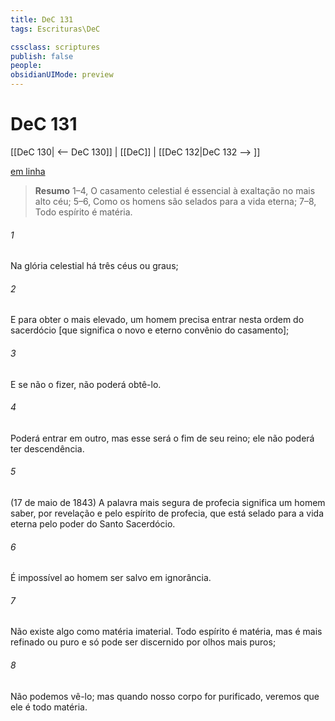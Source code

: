 ```yaml
---
title: DeC 131
tags: Escrituras\DeC

cssclass: scriptures
publish: false
people:
obsidianUIMode: preview
---
```


# DeC 131
[[DeC 130| <-- DeC 130]] | [[DeC]] | [[DeC 132|DeC 132 --> ]]

[em linha](https://churchofjesuschrist.org/study/scriptures/dc-testament/dc/131?lang=por)

> __Resumo__
1–4, O casamento celestial é essencial à exaltação no mais alto céu; 5–6, Como os homens são selados para a vida eterna; 7–8, Todo espírito é matéria.

###### 1 
Na glória celestial há três céus ou graus;

###### 2 
E para obter o mais elevado, um homem precisa entrar nesta ordem do sacerdócio [que significa o novo e eterno convênio do casamento];

###### 3 
E se não o fizer, não poderá obtê-lo.

###### 4 
Poderá entrar em outro, mas esse será o fim de seu reino; ele não poderá ter descendência.

###### 5 
(17 de maio de 1843) A palavra mais segura de profecia significa um homem saber, por revelação e pelo espírito de profecia, que está selado para a vida eterna pelo poder do Santo Sacerdócio.

###### 6 
É impossível ao homem ser salvo em ignorância.

###### 7 
Não existe algo como matéria imaterial. Todo espírito é matéria, mas é mais refinado ou puro e só pode ser discernido por olhos mais puros;

###### 8 
Não podemos vê-lo; mas quando nosso corpo for purificado, veremos que ele é todo matéria.

